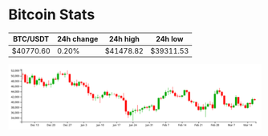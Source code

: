 # Bitcoin Stats

BTC/USDT|24h change|24h high|24h low|
|---|---|---|---|
|$40770.60|0.20%|$41478.82|$39311.53|

<img src="./chart.svg">
